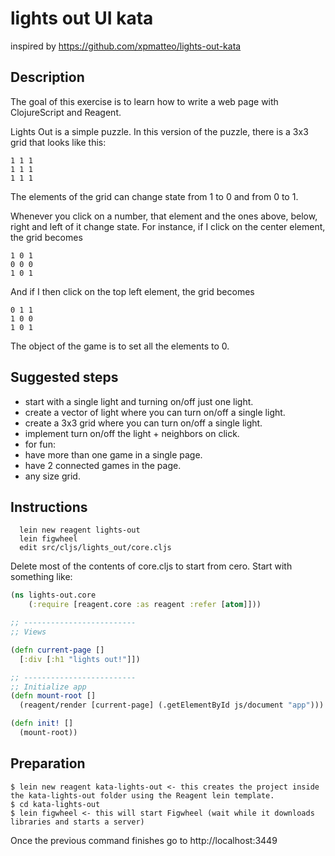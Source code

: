 # lights out UI kata

inspired by https://github.com/xpmatteo/lights-out-kata

## Description

The goal of this exercise is to learn how to write a web page with ClojureScript and Reagent.

Lights Out is a simple puzzle.  In this version of the puzzle, there is a 3x3 grid that looks like this:

    1 1 1
    1 1 1
    1 1 1

The elements of the grid can change state from 1 to 0 and from 0 to 1.

Whenever you click on a number, that element and the ones above, below, right and left of it change state.  For instance, if I click on the center element, the grid becomes

    1 0 1
    0 0 0
    1 0 1

And if I then click on the top left element, the grid becomes

    0 1 1
    1 0 0
    1 0 1

The object of the game is to set all the elements to 0.

## Suggested steps

-  start with a single light and turning on/off just one light.
-  create a vector of light where you can turn on/off a single light.
-  create a 3x3 grid where you can turn on/off a single light.
-  implement turn on/off the light + neighbors on click.
-  for fun:
  -  have more than one game in a single page.
  -  have 2 connected games in the page.
  -  any size grid.

## Instructions

```
  lein new reagent lights-out
  lein figwheel
  edit src/cljs/lights_out/core.cljs
```

  Delete most of the contents of core.cljs to start from cero.
  Start with something like:
  
```clojure
(ns lights-out.core
    (:require [reagent.core :as reagent :refer [atom]]))

;; -------------------------
;; Views

(defn current-page []
  [:div [:h1 "lights out!"]])

;; -------------------------
;; Initialize app
(defn mount-root []
  (reagent/render [current-page] (.getElementById js/document "app")))

(defn init! []
  (mount-root))
```

## Preparation
```
$ lein new reagent kata-lights-out <- this creates the project inside the kata-lights-out folder using the Reagent lein template. 
$ cd kata-lights-out
$ lein figwheel <- this will start Figwheel (wait while it downloads libraries and starts a server)
```
Once the previous command finishes go to http://localhost:3449
